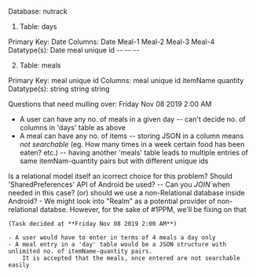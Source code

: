 Database:       nutrack

1) Table:          days

Primary Key:    Date
Columns:        Date    Meal-1      Meal-2      Meal-3      Meal-4
Datatype(s):    Date    meal unique id --         --      --

2) Table:          meals

Primary Key:    meal unique id
Columns:        meal unique id      itemName        quantity
Datatype(s):        string              string      string

Questions that need mulling over: Friday Nov 08 2019 2:00 AM
- A user can have any no. of meals in a given day -- can't decide no. of columns in 'days' table as above
- A meal can have any no. of items -- storing JSON in a column means *not searchable* (eg. How many times in a week certain food has been eaten? etc.)
                                    -- having another 'meals' table leads to multiple entries of same itemNam-quantity pairs but with different unique ids

Is a relational model itself an icorrect choice for this problem?
Should 'SharedPreferences' API of Android be used? -- Can you *JOIN* when needed in this case?
(or) should we use a non-Relational database inside Android?
    - We might look into "Realm" as a potential provider of non-relational databse.
    However, for the sake of #1PPM, we'll be fixing on that

    (Task decided at **Friday Nov 08 2019 2:00 AM**)

    - A user would have to enter in terms of 4 meals a day only
    - A meal entry in a 'day' table would be a JSON structure with unlimited no. of itemName-quantity pairs.
        It is accepted that the meals, once entered are not searchable easily